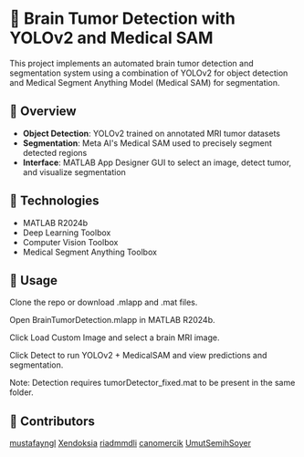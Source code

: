 # 🧠 Brain Tumor Detection with YOLOv2 and Medical SAM

This project implements an automated brain tumor detection and segmentation system using a combination of YOLOv2 for object detection and Medical Segment Anything Model (Medical SAM) for segmentation.

## 📌 Overview

- **Object Detection**: YOLOv2 trained on annotated MRI tumor datasets
- **Segmentation**: Meta AI's Medical SAM used to precisely segment detected regions
- **Interface**: MATLAB App Designer GUI to select an image, detect tumor, and visualize segmentation

## 🔧 Technologies

- MATLAB R2024b
- Deep Learning Toolbox
- Computer Vision Toolbox
- Medical Segment Anything Toolbox

## 🚀 Usage
Clone the repo or download .mlapp and .mat files.

Open BrainTumorDetection.mlapp in MATLAB R2024b.

Click Load Custom Image and select a brain MRI image.

Click Detect to run YOLOv2 + MedicalSAM and view predictions and segmentation.

Note: Detection requires tumorDetector_fixed.mat to be present in the same folder.

## 👥 Contributors
[mustafayngl](https://github.com/mustafayngl)
[Xendoksia](https://github.com/Xendoksia)
[riadmmdli](https://github.com/riadmmdli)
[canomercik](https://github.com/canomercik)
[UmutSemihSoyer](https://github.com/UmutSemihSoyer)






